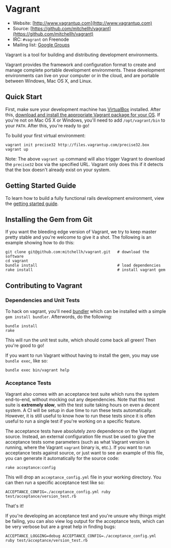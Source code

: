 # Vagrant

* Website: [http://www.vagrantup.com](http://www.vagrantup.com)
* Source: [https://github.com/mitchellh/vagrant](https://github.com/mitchellh/vagrant)
* IRC: `#vagrant` on Freenode
* Mailing list: [Google Groups](http://groups.google.com/group/vagrant-up)

Vagrant is a tool for building and distributing development environments.

Vagrant provides the framework and configuration format to create and
manage complete portable development environments. These development
environments can live on your computer or in the cloud, and are portable
between Windows, Mac OS X, and Linux.

## Quick Start

First, make sure your development machine has [VirtualBox](http://www.virtualbox.org)
installed. After this, [download and install the appropriate Vagrant package for your OS](http://downloads.vagrantup.com). If you're not on Mac OS X or Windows, you'll need
to add `/opt/vagrant/bin` to your `PATH`. After this, you're ready to go!

To build your first virtual environment:

    vagrant init precise32 http://files.vagrantup.com/precise32.box
    vagrant up

Note: The above `vagrant up` command will also trigger Vagrant to download the
`precise32` box via the specified URL. Vagrant only does this if it detects that
the box doesn't already exist on your system.

## Getting Started Guide

To learn how to build a fully functional rails development environment, view the
[getting started guide](http://docs.vagrantup.com/v2/getting-started/index.html).

## Installing the Gem from Git

If you want the bleeding edge version of Vagrant, we try to keep master pretty stable
and you're welcome to give it a shot. The following is an example showing how to do this:

    git clone git@github.com:mitchellh/vagrant.git   # download the software
    cd vagrant
    bundle install                                   # load dependencies
    rake install                                     # install vagrant gem

## Contributing to Vagrant

### Dependencies and Unit Tests

To hack on vagrant, you'll need [bundler](http://github.com/carlhuda/bundler) which can
be installed with a simple `gem install bundler`. Afterwords, do the following:

    bundle install
    rake

This will run the unit test suite, which should come back all green! Then you're good to go!

If you want to run Vagrant without having to install the gem, you may use `bundle exec`,
like so:

    bundle exec bin/vagrant help

### Acceptance Tests

Vagrant also comes with an acceptance test suite which runs the system
end-to-end, without mocking out any dependencies. Note that this test
suite is **extremely slow**, with the test suite taking hours on even
a decent system. A CI will be setup in due time to run these tests
automatically. However, it is still useful to know how to run these
tests since it is often useful to run a single test if you're working
on a specific feature.

The acceptance tests have absolutely _zero_ dependence on the Vagrant
source. Instead, an external configuration file must be used to give
the acceptance tests some parameters (such as what Vagrant version is
running, where the Vagrant `vagrant` binary is, etc.). If you want to
run acceptance tests against source, or just want to see an example of
this file, you can generate it automatically for the source code:

    rake acceptance:config

This will drop an `acceptance_config.yml` file in your working directory.
You can then run a specific acceptance test like so:

    ACCEPTANCE_CONFIG=./acceptance_config.yml ruby test/acceptance/version_test.rb

That's it!

If you're developing an acceptance test and you're unsure why things
might be failing, you can also view log output for the acceptance tests,
which can be very verbose but are a great help in finding bugs:

    ACCEPTANCE_LOGGING=debug ACCEPTANCE_CONFIG=./acceptance_config.yml ruby test/acceptance/version_test.rb
